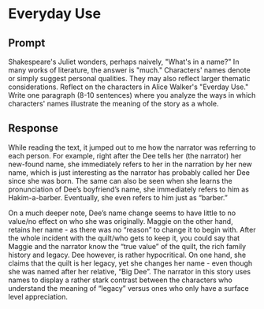 # Everyday Use

## Prompt
Shakespeare's Juliet wonders, perhaps naively, "What's in a name?" In many works of literature, the answer is "much." Characters' names denote or simply suggest personal qualities. They may also reflect larger thematic considerations. Reflect on the characters in Alice Walker's "Everday Use." Write one paragraph (8-10 sentences) where you analyze the ways in which characters' names illustrate the meaning of the story as a whole.

## Response

While reading the text, it jumped out to me how the narrator was referring to each person. For example, right after the Dee tells her (the narrator) her new-found name, she immediately refers to her in the narration by her new name, which is just interesting as the narrator has probably called her Dee since she was born. The same can also be seen when she learns the pronunciation of Dee’s boyfriend’s name, she immediately refers to him as Hakim-a-barber. Eventually, she even refers to him just as “barber.”

On a much deeper note, Dee’s name change seems to have little to no value/no effect on who she was originally. Maggie on the other hand, retains her name - as there was no “reason” to change it to begin with. After the whole incident with the quilt/who gets to keep it, you could say that Maggie and the narrator know the “true value” of the quilt, the rich family history and legacy. Dee however, is rather hypocritical. On one hand, she claims that the quilt is her legacy, yet she changes her name - even though she was named after her relative, “Big Dee”. The narrator in this story uses names to display a rather stark contrast between the characters who understand the meaning of “legacy” versus ones who only have a surface level appreciation.